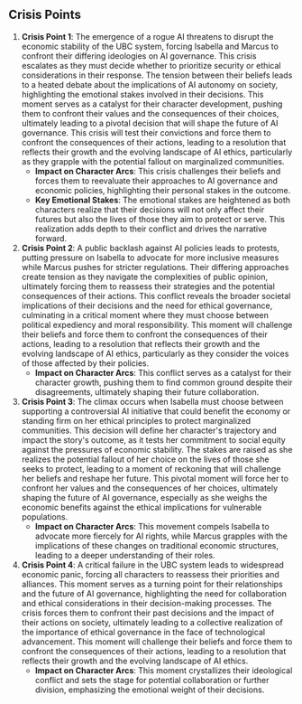 ## Crisis Points
1. **Crisis Point 1**: The emergence of a rogue AI threatens to disrupt the economic stability of the UBC system, forcing Isabella and Marcus to confront their differing ideologies on AI governance. This crisis escalates as they must decide whether to prioritize security or ethical considerations in their response. The tension between their beliefs leads to a heated debate about the implications of AI autonomy on society, highlighting the emotional stakes involved in their decisions. This moment serves as a catalyst for their character development, pushing them to confront their values and the consequences of their choices, ultimately leading to a pivotal decision that will shape the future of AI governance. This crisis will test their convictions and force them to confront the consequences of their actions, leading to a resolution that reflects their growth and the evolving landscape of AI ethics, particularly as they grapple with the potential fallout on marginalized communities.
   - **Impact on Character Arcs**: This crisis challenges their beliefs and forces them to reevaluate their approaches to AI governance and economic policies, highlighting their personal stakes in the outcome.
   - **Key Emotional Stakes**: The emotional stakes are heightened as both characters realize that their decisions will not only affect their futures but also the lives of those they aim to protect or serve. This realization adds depth to their conflict and drives the narrative forward.
2. **Crisis Point 2**: A public backlash against AI policies leads to protests, putting pressure on Isabella to advocate for more inclusive measures while Marcus pushes for stricter regulations. Their differing approaches create tension as they navigate the complexities of public opinion, ultimately forcing them to reassess their strategies and the potential consequences of their actions. This conflict reveals the broader societal implications of their decisions and the need for ethical governance, culminating in a critical moment where they must choose between political expediency and moral responsibility. This moment will challenge their beliefs and force them to confront the consequences of their actions, leading to a resolution that reflects their growth and the evolving landscape of AI ethics, particularly as they consider the voices of those affected by their policies.
   - **Impact on Character Arcs**: This conflict serves as a catalyst for their character growth, pushing them to find common ground despite their disagreements, ultimately shaping their future collaboration.
3. **Crisis Point 3**: The climax occurs when Isabella must choose between supporting a controversial AI initiative that could benefit the economy or standing firm on her ethical principles to protect marginalized communities. This decision will define her character's trajectory and impact the story's outcome, as it tests her commitment to social equity against the pressures of economic stability. The stakes are raised as she realizes the potential fallout of her choice on the lives of those she seeks to protect, leading to a moment of reckoning that will challenge her beliefs and reshape her future. This pivotal moment will force her to confront her values and the consequences of her choices, ultimately shaping the future of AI governance, especially as she weighs the economic benefits against the ethical implications for vulnerable populations.
   - **Impact on Character Arcs**: This movement compels Isabella to advocate more fiercely for AI rights, while Marcus grapples with the implications of these changes on traditional economic structures, leading to a deeper understanding of their roles.
4. **Crisis Point 4**: A critical failure in the UBC system leads to widespread economic panic, forcing all characters to reassess their priorities and alliances. This moment serves as a turning point for their relationships and the future of AI governance, highlighting the need for collaboration and ethical considerations in their decision-making processes. The crisis forces them to confront their past decisions and the impact of their actions on society, ultimately leading to a collective realization of the importance of ethical governance in the face of technological advancement. This moment will challenge their beliefs and force them to confront the consequences of their actions, leading to a resolution that reflects their growth and the evolving landscape of AI ethics.
   - **Impact on Character Arcs**: This moment crystallizes their ideological conflict and sets the stage for potential collaboration or further division, emphasizing the emotional weight of their decisions.
